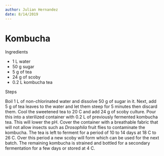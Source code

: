 ```yaml
---
author: Julian Hernandez
date: 8/14/2019
---
```

# Kombucha

Ingredients

- 1 L water
- 50 g sugar
- 5 g of tea
- 24 g of scoby
- 0.2 L kombucha tea

Steps

Boil 1 L of non-chlorinated water and dissolve 50 g of sugar in it. Next, add 5 g of tea leaves to the water and let them steep for 5 minutes then discard them. Cool the sweetened tea to 20 C and add 24 g of scoby culture. Pour this into a sterilized container with 0.2 L of previously fermented kombucha tea. This will lower the pH. Cover the container with a breathable fabric that will not allow insects such as *Drosophila* fruit flies to contaminate the kombucha. The tea is left to ferment for a period of 10 to 14 days at 18 C to 26 C. Over this period a new scoby will form which can be used for the next batch. The remaining kombucha is strained and bottled for a secondary fermentation for a few days or stored at 4 C.